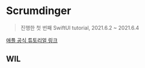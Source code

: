 

# Scrumdinger
> 진행한 첫 번째 SwiftUI tutorial, 2021.6.2 ~ 2021.6.4

[애플 공식 튜토리얼 링크](https://developer.apple.com/tutorials/app-dev-training/getting-started-with-scrumdinger)


## WIL

